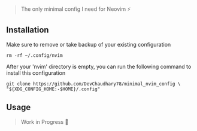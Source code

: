 > The only minimal config I need for Neovim ⚡️

## Installation
Make sure to remove or take backup of your existing configuration
```viml
rm -rf ~/.config/nvim
```
After your 'nvim' directory is empty, you can run the following command to install this configuration
```viml
git clone https://github.com/DevChaudhary78/minimal_nvim_config \
"${XDG_CONFIG_HOME:-$HOME}/.config"
```

## Usage
> Work in Progress 🔧
